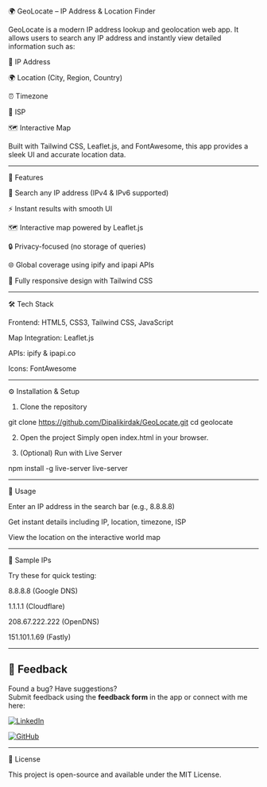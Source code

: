 🌍 GeoLocate – IP Address & Location Finder

GeoLocate is a modern IP address lookup and geolocation web app.
It allows users to search any IP address and instantly view detailed information such as:

📌 IP Address

🌍 Location (City, Region, Country)

⏰ Timezone

📡 ISP

🗺️ Interactive Map


Built with Tailwind CSS, Leaflet.js, and FontAwesome, this app provides a sleek UI and accurate location data.


---

🚀 Features

🔎 Search any IP address (IPv4 & IPv6 supported)

⚡ Instant results with smooth UI

🗺️ Interactive map powered by Leaflet.js

🔒 Privacy-focused (no storage of queries)

🌐 Global coverage using ipify and ipapi APIs

📱 Fully responsive design with Tailwind CSS



---


🛠️ Tech Stack

Frontend: HTML5, CSS3, Tailwind CSS, JavaScript

Map Integration: Leaflet.js

APIs: ipify & ipapi.co

Icons: FontAwesome



---

⚙️ Installation & Setup

1. Clone the repository

git clone https://github.com/Dipalikirdak/GeoLocate.git
cd geolocate


2. Open the project
Simply open index.html in your browser.


3. (Optional) Run with Live Server

npm install -g live-server
live-server




---

🎯 Usage

Enter an IP address in the search bar (e.g., 8.8.8.8)

Get instant details including IP, location, timezone, ISP

View the location on the interactive world map



---

🧪 Sample IPs

Try these for quick testing:

8.8.8.8 (Google DNS)

1.1.1.1 (Cloudflare)

208.67.222.222 (OpenDNS)

151.101.1.69 (Fastly)



---

## 📧 Feedback  

Found a bug? Have suggestions?  
Submit feedback using the **feedback form** in the app or connect with me here:  

[![LinkedIn](https://img.shields.io/badge/💼-LinkedIn-blue?logo=linkedin)](https://www.linkedin.com/in/dipali-kirdak-4722b2303)

[![GitHub](https://img.shields.io/badge/🐙-GitHub-black?logo=github)](https://github.com/Dipalikirdak)

---

📜 License

This project is open-source and available under the MIT License.

